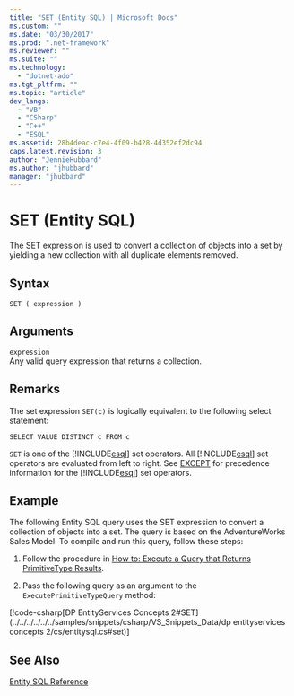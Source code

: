 ```yaml
---
title: "SET (Entity SQL) | Microsoft Docs"
ms.custom: ""
ms.date: "03/30/2017"
ms.prod: ".net-framework"
ms.reviewer: ""
ms.suite: ""
ms.technology: 
  - "dotnet-ado"
ms.tgt_pltfrm: ""
ms.topic: "article"
dev_langs: 
  - "VB"
  - "CSharp"
  - "C++"
  - "ESQL"
ms.assetid: 28b4deac-c7e4-4f09-b428-4d352ef2dc94
caps.latest.revision: 3
author: "JennieHubbard"
ms.author: "jhubbard"
manager: "jhubbard"
---
```

# SET (Entity SQL)
The SET expression is used to convert a collection of objects into a set by yielding a new collection with all duplicate elements removed.  
  
## Syntax  
  
```  
SET ( expression )  
```  
  
## Arguments  
 `expression`  
 Any valid query expression that returns a collection.  
  
## Remarks  
 The set expression `SET(c)` is logically equivalent to the following select statement:  
  
```  
SELECT VALUE DISTINCT c FROM c  
```  
  
 `SET` is one of the [!INCLUDE[esql](../../../../../../includes/esql-md.md)] set operators. All [!INCLUDE[esql](../../../../../../includes/esql-md.md)] set operators are evaluated from left to right. See [EXCEPT](../../../../../../docs/framework/data/adonet/ef/language-reference/except-entity-sql.md) for precedence information for the [!INCLUDE[esql](../../../../../../includes/esql-md.md)] set operators.  
  
## Example  
 The following Entity SQL query uses the SET expression to convert a collection of objects into a set. The query is based on the AdventureWorks Sales Model. To compile and run this query, follow these steps:  
  
1.  Follow the procedure in [How to: Execute a Query that Returns PrimitiveType Results](../../../../../../docs/framework/data/adonet/ef/how-to-execute-a-query-that-returns-primitivetype-results.md).  
  
2.  Pass the following query as an argument to the `ExecutePrimitiveTypeQuery` method:  
  
 [!code-csharp[DP EntityServices Concepts 2#SET](../../../../../../samples/snippets/csharp/VS_Snippets_Data/dp entityservices concepts 2/cs/entitysql.cs#set)]  
  
## See Also  
 [Entity SQL Reference](../../../../../../docs/framework/data/adonet/ef/language-reference/entity-sql-reference.md)
